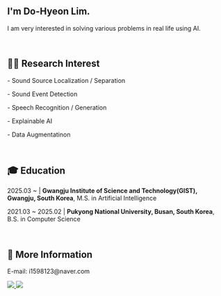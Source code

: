 <h2>I'm Do-Hyeon Lim.</h2>
<p>I am very interested in solving various problems in real life using AI.</p>
<br>

<h2>🧑‍🔬 Research Interest</h2>
<p>- Sound Source Localization / Separation</p>
<p>- Sound Event Detection</p>
<p>- Speech Recognition / Generation</p>
<p>- Explainable AI</p>
<p>- Data Augmentatinon</p>
<br>

<h2>🎓 Education</h2>
<p>2025.03 ~ | <strong>Gwangju Institute of Science and Technology(GIST), Gwangju, South Korea</strong>, M.S. in Artificial Intelligence</p>
<p>2021.03 ~ 2025.02 | <strong>Pukyong National University, Busan, South Korea</strong>, B.S. in Computer Science</p>
<br>

<h2>💭 More Information</h2>
<p>E-mail: i1598123@naver.com</p>
<a href="https://www.linkedin.com/in/do-hyeon-lim-b63643262/">
  <img src="https://img.shields.io/badge/LinkedIn-0A66C2.svg?&style=flat-square&logo=LinkedIn&logoColor=Blue">
</a>
<a href="https://limdohyeon.github.io/CV-Do-Hyeon-Lim.pdf">
  <img src="https://img.shields.io/badge/CV-8A2BE2?link=https%3A%2F%2Flimdohyeon.github.io%2F%5BCV%5DDo-Hyeon-Lim.pdf">
</a>
